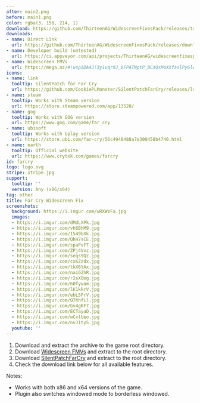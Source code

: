 ```yaml
---
after: main2.png
before: main1.png
color: rgba(3, 158, 214, 1)
download: https://github.com/ThirteenAG/WidescreenFixesPack/releases/tag/farcry
downloads:
- name: Direct Link
  url: https://github.com/ThirteenAG/WidescreenFixesPack/releases/download/farcry/FarCry.WidescreenFix.zip
- name: Developer build (untested)
  url: https://ci.appveyor.com/api/projects/ThirteenAG/widescreenfixespack/artifacts/FarCry.WidescreenFix.zip?branch=master
- name: Widescreen FMVs
  url: https://mega.nz/#!wspiDA4J!3y1uqr9J_6FPATNptP_BCXQsMoXXfaslPyGlAI-g7Ps
icons:
- name: link
  tooltip: SilentPatch for Far Cry
  url: https://github.com/CookiePLMonster/SilentPatchFarCry/releases/latest
- name: steam
  tooltip: Works with Steam version
  url: https://store.steampowered.com/app/13520/
- name: gog
  tooltip: Works with GOG version
  url: https://www.gog.com/game/far_cry
- name: ubisoft
  tooltip: Works with Uplay version
  url: https://store.ubi.com/far-cry/56c4948488a7e300458b4740.html
- name: earth
  tooltip: Official website
  url: https://www.crytek.com/games/farcry
id: farcry
logo: logo.svg
stripe: stripe.jpg
support:
  tooltip: ''
  version: Any (x86/x64)
tag: other
title: Far Cry Widescreen Fix
screenshots:
  background: https://i.imgur.com/wRXWzFa.jpg
  images:
  - https://i.imgur.com/dMdLXPk.jpg
  - https://i.imgur.com/vh6BhM9.jpg
  - https://i.imgur.com/1549bXk.jpg
  - https://i.imgur.com/QhH7sCE.jpg
  - https://i.imgur.com/spaPvFT.jpg
  - https://i.imgur.com/ZPj4Vvz.jpg
  - https://i.imgur.com/seqs9Qz.jpg
  - https://i.imgur.com/cxKZzdx.jpg
  - https://i.imgur.com/tkX6YAx.jpg
  - https://i.imgur.com/naiG2hR.jpg
  - https://i.imgur.com/r2sXOmg.jpg
  - https://i.imgur.com/60fywam.jpg
  - https://i.imgur.com/lK1kkrV.jpg
  - https://i.imgur.com/ebLSFrV.jpg
  - https://i.imgur.com/Q7hhfil.jpg
  - https://i.imgur.com/Gv4gKF7.jpg
  - https://i.imgur.com/ECTayaD.jpg
  - https://i.imgur.com/wCvlUeo.jpg
  - https://i.imgur.com/nvJ1ty5.jpg
  youtube: ''
---
```


1. Download and extract the archive to the game root directory.
2. Download [Widescreen FMVs](https://mega.nz/#!wspiDA4J!3y1uqr9J_6FPATNptP_BCXQsMoXXfaslPyGlAI-g7Ps)  and extract to the root directory.
3. Download [SilentPatchFarCry](https://github.com/CookiePLMonster/SilentPatchFarCry#silentpatch-for-far-cry) and extract to the root directory.
4. Check the download link below for all available features.

Notes:

* Works with both x86 and x64 versions of the game.
* Plugin also switches windowed mode to borderless windowed.
